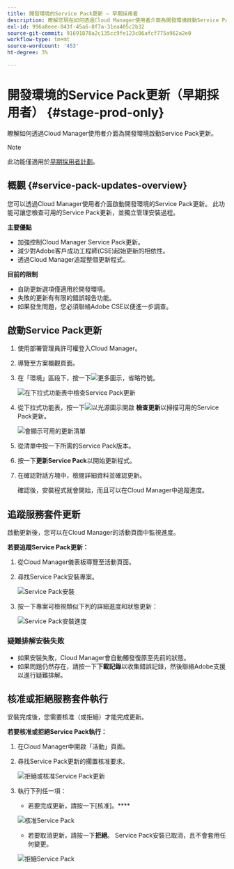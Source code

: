 ```yaml
---
title: 開發環境的Service Pack更新 — 早期採用者
description: 瞭解您現在如何透過Cloud Manager使用者介面為開發環境啟動Service Pack更新。
exl-id: 996a8eee-843f-45a6-8f7a-31ea405c2b32
source-git-commit: 91691878a2c135cc9fe123c06afcf775a962a2e0
workflow-type: tm+mt
source-wordcount: '453'
ht-degree: 3%

---
```


# 開發環境的Service Pack更新（早期採用者） {#stage-prod-only}

瞭解如何透過Cloud Manager使用者介面為開發環境啟動Service Pack更新。

>[!NOTE]
>
>此功能僅適用於[早期採用者計劃](/help/release-notes/current.md#early-adoption)。

## 概觀 {#service-pack-updates-overview}

您可以透過Cloud Manager使用者介面啟動開發環境的Service Pack更新。 此功能可讓您檢查可用的Service Pack更新，並獨立管理安裝過程。

**主要優點**

* 加強控制Cloud Manager Service Pack更新。
* 減少對Adobe客戶成功工程師(CSE)起始更新的相依性。
* 透過Cloud Manager追蹤整個更新程式。

**目前的限制**

* 自助更新選項僅適用於開發環境。
* 失敗的更新有有限的錯誤報告功能。
* 如果發生問題，您必須聯絡Adobe CSE以便進一步調查。

## 啟動Service Pack更新

1. 使用部署管理員許可權登入Cloud Manager。
1. 導覽至方案概觀頁面。
1. 在「環境」區段下，按一下![更多圖示，省略符號](https://spectrum.adobe.com/static/icons/workflow_18/Smock_More_18_N.svg)。

   ![在下拉式功能表中檢查Service Pack更新](/help/using/assets/service-pack-check-for-updates.png)

1. 從下拉式功能表，按一下![以光源圖示開啟](https://spectrum.adobe.com/static/icons/workflow_18/Smock_OpenInLight_18_N.svg) **檢查更新**&#x200B;以掃描可用的Service Pack更新。

   ![會顯示可用的更新清單](/help/using/assets/service-pack-versions.png)

1. 從清單中按一下所需的Service Pack版本。
1. 按一下&#x200B;**更新Service Pack**&#x200B;以開始更新程式。
1. 在確認對話方塊中，檢閱詳細資料並確認更新。

   確認後，安裝程式就會開始，而且可以在Cloud Manager中追蹤進度。

## 追蹤服務套件更新

啟動更新後，您可以在Cloud Manager的活動頁面中監視進度。

**若要追蹤Service Pack更新：**

1. 從Cloud Manager儀表板導覽至活動頁面。
1. 尋找Service Pack安裝專案。

   ![Service Pack安裝](/help/using/assets/service-pack-installation.png)

1. 按一下專案可檢視類似下列的詳細進度和狀態更新：

   ![Service Pack安裝進度](/help/using/assets/service-pack-progression.png)

### 疑難排解安裝失敗

* 如果安裝失敗，Cloud Manager會自動觸發復原至先前的狀態。
* 如果問題仍然存在，請按一下&#x200B;**下載記錄**&#x200B;以收集錯誤記錄，然後聯絡Adobe支援以進行疑難排解。

## 核准或拒絕服務套件執行

安裝完成後，您需要核准（或拒絕）才能完成更新。

**若要核准或拒絕Service Pack執行：**

1. 在Cloud Manager中開啟「活動」頁面。
1. 尋找Service Pack更新的擱置核准要求。

   ![拒絕或核准Service Pack更新](/help/using/assets/service-pack-reject-approve.png)

1. 執行下列任一項：

   * 若要完成更新，請按一下[核准]。****

   ![核准Service Pack](/help/using/assets/service-pack-approve.png)

   * 若要取消更新，請按一下&#x200B;**拒絕**。
Service Pack安裝已取消，且不會套用任何變更。

   ![拒絕Service Pack](/help/using/assets/service-pack-reject.png)
